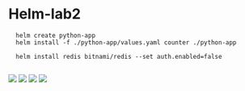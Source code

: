 # Helm-lab2

```
  helm create python-app
  helm install -f ./python-app/values.yaml counter ./python-app
  
  helm install redis bitnami/redis --set auth.enabled=false
  
```

<img src="https://user-images.githubusercontent.com/92440274/219527433-88db9966-b895-4441-97c8-4db4667b67f0.png">
<img src="https://user-images.githubusercontent.com/92440274/219527464-c5ec3ccc-ef7c-4095-a158-6de469570106.png">
<img src="https://user-images.githubusercontent.com/92440274/219527482-28b1f8a1-e23d-4f54-9a79-3dc15c049f60.png">
<img src="https://user-images.githubusercontent.com/92440274/219528798-224c32d0-6261-4968-83a2-c2858be3a85f.png">
